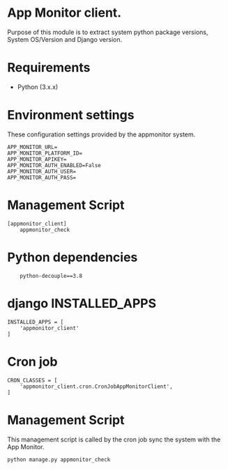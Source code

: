 # App Monitor client.
Purpose of this module is to extract system python package versions, System OS/Version and Django version.

# Requirements
- Python (3.x.x)


# Environment settings

These configuration settings provided by the appmonitor system. 

    APP_MONITOR_URL=
    APP_MONITOR_PLATFORM_ID=
    APP_MONITOR_APIKEY=
    APP_MONITOR_AUTH_ENABLED=False
    APP_MONITOR_AUTH_USER=
    APP_MONITOR_AUTH_PASS=

# Management Script

```
[appmonitor_client]   
    appmonitor_check   

```

# Python dependencies 

```
    python-decouple==3.8
```

# django INSTALLED_APPS

```
INSTALLED_APPS = [
    'appmonitor_client'
]
```

# Cron job

```
CRON_CLASSES = [
    'appmonitor_client.cron.CronJobAppMonitorClient',
]

```
# Management Script 

This management script is called by the cron job sync the system with the App Monitor.   

```
python manage.py appmonitor_check

```
